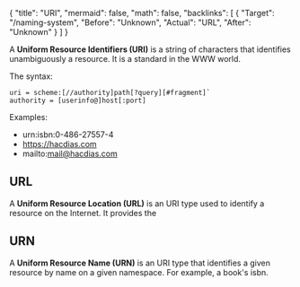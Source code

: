 {
	"title": "URI",
	"mermaid": false,
	"math": false,
	"backlinks": [
		{
			"Target": "/naming-system",
			"Before": "Unknown",
			"Actual": "URL",
			"After": "Unknown"
		}
	]
}

A **Uniform Resource Identifiers (URI)** is a string of characters that identifies unambiguously a resource. It is a standard in the WWW world.

The syntax:

```
uri = scheme:[//authority]path[?query][#fragment]`
authority = [userinfo@]host[:port]
```
 
Examples:
  - urn:isbn:0-486-27557-4
  - https://hacdias.com
  - mailto:mail@hacdias.com

## URL

A **Uniform Resource Location (URL)** is an URI type used to identify a resource on the Internet. It provides the 

## URN

A **Uniform Resource Name (URN)** is an URI type that identifies a given resource by name on a given namespace. For example, a book's isbn.